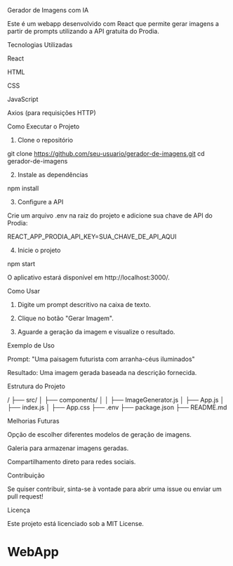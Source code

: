 Gerador de Imagens com IA

Este é um webapp desenvolvido com React que permite gerar imagens a partir de prompts utilizando a API gratuita do Prodia.

Tecnologias Utilizadas

React

HTML

CSS

JavaScript

Axios (para requisições HTTP)


Como Executar o Projeto

1. Clone o repositório

git clone https://github.com/seu-usuario/gerador-de-imagens.git
cd gerador-de-imagens

2. Instale as dependências

npm install

3. Configure a API

Crie um arquivo .env na raiz do projeto e adicione sua chave de API do Prodia:

REACT_APP_PRODIA_API_KEY=SUA_CHAVE_DE_API_AQUI

4. Inicie o projeto

npm start

O aplicativo estará disponível em http://localhost:3000/.

Como Usar

1. Digite um prompt descritivo na caixa de texto.


2. Clique no botão "Gerar Imagem".


3. Aguarde a geração da imagem e visualize o resultado.



Exemplo de Uso

Prompt: "Uma paisagem futurista com arranha-céus iluminados"

Resultado: Uma imagem gerada baseada na descrição fornecida.


Estrutura do Projeto

/
├── src/
│   ├── components/
│   │   ├── ImageGenerator.js
│   ├── App.js
│   ├── index.js
│   ├── App.css
├── .env
├── package.json
├── README.md

Melhorias Futuras

Opção de escolher diferentes modelos de geração de imagens.

Galeria para armazenar imagens geradas.

Compartilhamento direto para redes sociais.


Contribuição

Se quiser contribuir, sinta-se à vontade para abrir uma issue ou enviar um pull request!

Licença

Este projeto está licenciado sob a MIT License.

# WebApp

